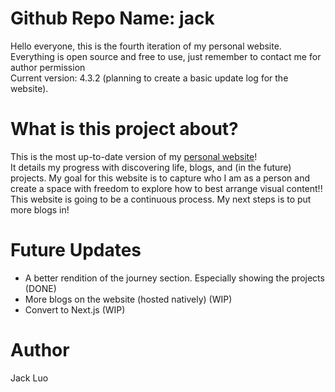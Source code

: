 # Github Repo Name: jack  
Hello everyone, this is the fourth iteration of my personal website.  
Everything is open source and free to use, just remember to contact me for author permission  
Current version: 4.3.2 (planning to create a basic update log for the website).

# What is this project about?  
This is the most up-to-date version of my [personal website](https://jack-luo.com)!  
It details my progress with discovering life, blogs, and (in the future) projects. My goal for this website is to capture who I am as a person and create a space with freedom to explore how to best arrange visual content!! 
This website is going to be a continuous process. My next steps is to put more blogs in!

# Future Updates  
- A better rendition of the journey section. Especially showing the projects (DONE)
- More blogs on the website (hosted natively) (WIP)
- Convert to Next.js (WIP)

# Author
Jack Luo  
